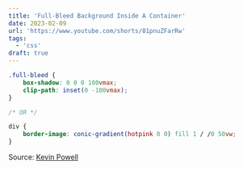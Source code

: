 ```yaml
---
title: 'Full-Bleed Background Inside A Container'
date: 2023-02-09
url: 'https://www.youtube.com/shorts/81pnuZFarRw'
tags:
  - 'css'
draft: true
---
```


```css
.full-bleed {
	box-shadow: 0 0 0 100vmax;
	clip-path: inset(0 -100vmax);
}

/* OR */

div {
	border-image: conic-gradient(hotpink 0 0) fill 1 / /0 50vw;
}
```

Source: [Kevin Powell](https://www.youtube.com/shorts/81pnuZFarRw)
